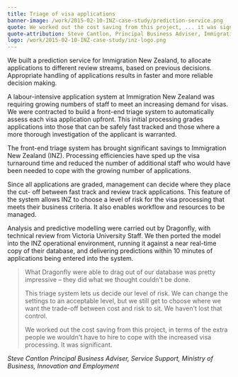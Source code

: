 ```yaml
---
title: Triage of visa applications
banner-image: /work/2015-02-10-INZ-case-study/prediction-service.png
quote: We worked out the cost saving from this project, ... it was significant
quote-attribution: Steve Cantlon, Principal Business Adviser, Immigration New Zealand
logo: /work/2015-02-10-INZ-case-study/inz-logo.png
---
```


We built a prediction service for Immigration New Zealand, to allocate applications
to different review streams, based on previous decisions. Appropriate handling of applications
results in faster and more reliable decision making.
<!--more-->

A labour-intensive application system at Immigration New Zealand 
was requiring growing numbers of staff to meet an 
increasing demand for visas.  We were contracted to build a front-end triage system to automatically assess each 
visa application upfront. This initial processing grades applications into those that can 
be safely fast tracked and those where a more thorough investigation of the applicant 
is warranted. 

The front-end triage system has brought significant savings to Immigration New 
Zealand (INZ). Processing efficiencies have sped up the visa turnaround time and 
reduced the number of additional staff who would have been needed to cope with the 
growing number of applications. 

Since all applications are graded, management can decide where they place the cut-
off between fast track and review track applications. This feature of the system 
allows INZ to choose a level of risk for the visa processing that meets their business
criteria. It also enables workflow and resources to be managed. 

Analysis and predictive modelling were carried out by Dragonfly, with technical review from Victoria University Staff. We then ported
the model into the INZ operational environment, running it against a near real-time copy of their database, and delivering predictions 
within 10 minutes of applications being entered into the system. 


> What Dragonfly were able to drag out of our database was pretty impressive – they 
did what we thought couldn't be done. 
>
> This triage system lets us decide our level of risk. We can change the settings to an 
acceptable level, but we still get to choose where we want the trade-off between cost 
and risk to sit. We haven't lost that control.
>
> We worked out the cost saving from this project, in terms of the extra people we 
wouldn't have to hire to cope with the increased visa processing. It was significant.
>
<cite>Steve Cantlon
Principal Business Adviser, Service Support,
Ministry of Business, Innovation and Employment</cite>



